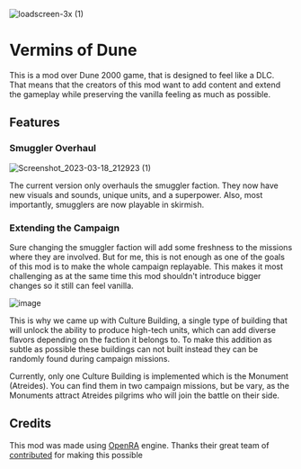 ![loadscreen-3x (1)](https://github.com/oldnaari/Vermins-of-Dune/assets/31252576/91de88ce-77ea-49a1-97fa-3196d2c39113)
 
# Vermins of Dune

This is a mod over Dune 2000 game, that is designed to feel like a DLC. That means that the creators of this mod want to add content and extend the gameplay while preserving the vanilla feeling as much as possible.

## Features
### Smuggler Overhaul
![Screenshot_2023-03-18_212923 (1)](https://github.com/oldnaari/Vermins-of-Dune/assets/31252576/42435db6-f3a8-441f-96a9-e5d015aa3adc)

The current version only overhauls the smuggler faction. They now have new visuals and sounds, unique units, and a superpower. Also, most importantly, smugglers are now playable in skirmish.

### Extending the Campaign

Sure changing the smuggler faction will add some freshness to the missions where they are involved. But for me, this is not enough as one of the goals of this mod is to make the whole campaign replayable. This makes it most challenging as at the same time this mod shouldn't introduce bigger changes so it still can feel vanilla.

![image](https://github.com/oldnaari/Vermins-of-Dune/assets/31252576/9055c2bb-d642-45f7-8a2c-93f312f13163)

This is why we came up with Culture Building, a single type of building that will unlock the ability to produce high-tech units, which can add diverse flavors depending on the faction it belongs to. To make this addition as subtle as possible these buildings can not built instead they can be randomly found during campaign missions.

Currently, only one Culture Building is implemented which is the Monument (Atreides). You can find them in two campaign missions, but be vary, as the Monuments attract Atreides pilgrims who will join the battle on their side.

## Credits

This mod was made using [OpenRA](https://github.com/OpenRA/OpenRA) engine. Thanks their great team of [contributed](https://github.com/OpenRA/OpenRA/graphs/contributors) for making this possible



